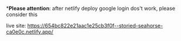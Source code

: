 ***Please attention**: after netlify deploy google login dos't work, please consider this

live site: https://654bc822e21aac1e25cb3f0f--storied-seahorse-ca0e0c.netlify.app/
